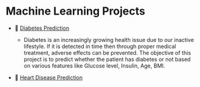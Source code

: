 # Machine Learning Projects
- 📒 [Diabetes Prediction](https://github.com/regmi-saugat/MachineLearning_Projects/tree/main/MachineLearning_Project/Diabetes%20Prediction)
  - Diabetes is an increasingly growing health issue due to our inactive lifestyle. If it is detected in time then through proper medical treatment, adverse effects can be prevented. The objective of this project is to predict whether the patient has diabetes or not based on various features like Glucose level, Insulin, Age, BMI.

- 📒 [Heart Disease Prediction](https://github.com/regmi-saugat/MachineLearning_Projects/tree/main/MachineLearning_Project/Heart%20Disease%20Prediction)
